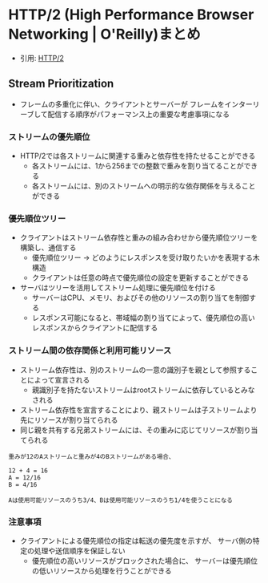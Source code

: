 # HTTP/2 (High Performance Browser Networking | O'Reilly)まとめ
- 引用: [HTTP/2](https://hpbn.co/http2/)

## Stream Prioritization
- フレームの多重化に伴い、クライアントとサーバーが
  フレームをインターリーブして配信する順序がパフォーマンス上の重要な考慮事項になる

### ストリームの優先順位
- HTTP/2では各ストリームに関連する重みと依存性を持たせることができる
  - 各ストリームには、1から256までの整数で重みを割り当てることができる
  - 各ストリームには、別のストリームへの明示的な依存関係を与えることができる

### 優先順位ツリー
- クライアントはストリーム依存性と重みの組み合わせから優先順位ツリーを構築し、通信する
  - 優先順位ツリー -> どのようにレスポンスを受け取りたいかを表現する木構造
  - クライアントは任意の時点で優先順位の設定を更新することができる
- サーバはツリーを活用してストリーム処理に優先順位を付ける
  - サーバーはCPU、メモリ、およびその他のリソースの割り当てを制御する
  - レスポンス可能になると、帯域幅の割り当てによって、優先順位の高いレスポンスからクライアントに配信する

### ストリーム間の依存関係と利用可能リソース
- ストリーム依存性は、別のストリームの一意の識別子を親として参照することによって宣言される
  - 親識別子を持たないストリームはrootストリームに依存しているとみなされる
- ストリーム依存性を宣言することにより、親ストリームは子ストリームより先にリソースが割り当てられる
- 同じ親を共有する兄弟ストリームには、その重みに応じてリソースが割り当てられる
```
重みが12のAストリームと重みが4のBストリームがある場合、

12 + 4 = 16
A = 12/16
B = 4/16

Aは使用可能リソースのうち3/4、Bは使用可能リソースのうち1/4を使うことになる
```

### 注意事項
- クライアントによる優先順位の指定は転送の優先度を示すが、
  サーバ側の特定の処理や送信順序を保証しない
  - 優先順位の高いリソースがブロックされた場合に、
    サーバーは優先順位の低いリソースから処理を行うことができる
